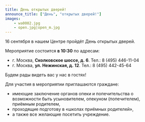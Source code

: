 ```yaml
---
title: День открытых дверей!
announce_title: ["День", "открытых дверей!"]
images:
    - wa0002.jpg
    - open.jpg|open_m.jpg
---
```


16 сентября в нашем Центре пройдёт День открытых дверей.

Мероприятие состоится **в 10:30** по&nbsp;адресам:
* г. Москва, **Сколковское шоссе, д.&nbsp;6**. Тел.: 8 (495) 446-11-04
* г. Москва, **ул.&nbsp;Нежинская, д.&nbsp;12**. Тел.: 8 (495) 442-45-64

Будем рады видеть вас у нас в гостях!

<!--more-->
Для участия в мероприятии приглашаются граждане:
* имеющие заключение органов опеки и попечительства о возможности быть усыновителем, опекуном (попечителем), приёмным родителем,
* проходящие подготову в «школах приёмных родителей»,
* а также все желающие посетить учреждение.
